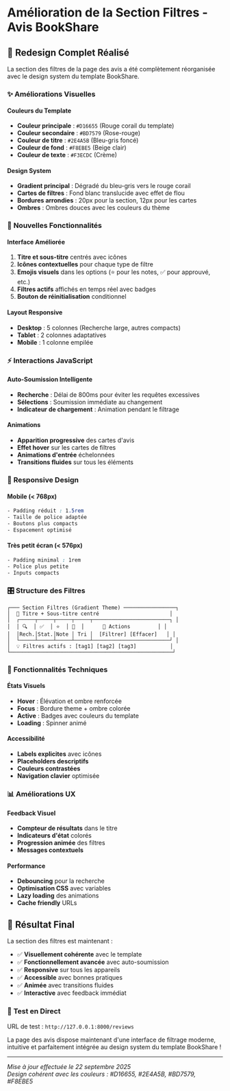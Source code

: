 # Amélioration de la Section Filtres - Avis BookShare

## 🎨 **Redesign Complet Réalisé**

La section des filtres de la page des avis a été complètement réorganisée avec le design system du template BookShare.

### ✨ **Améliorations Visuelles**

#### **Couleurs du Template**
- **Couleur principale** : `#D16655` (Rouge corail du template)
- **Couleur secondaire** : `#BD7579` (Rose-rouge)
- **Couleur de titre** : `#2E4A5B` (Bleu-gris foncé)
- **Couleur de fond** : `#F8EBE5` (Beige clair)
- **Couleur de texte** : `#F3ECDC` (Crème)

#### **Design System**
- **Gradient principal** : Dégradé du bleu-gris vers le rouge corail
- **Cartes de filtres** : Fond blanc translucide avec effet de flou
- **Bordures arrondies** : 20px pour la section, 12px pour les cartes
- **Ombres** : Ombres douces avec les couleurs du thème

### 🎯 **Nouvelles Fonctionnalités**

#### **Interface Améliorée**
1. **Titre et sous-titre** centrés avec icônes
2. **Icônes contextuelles** pour chaque type de filtre
3. **Emojis visuels** dans les options (⭐ pour les notes, ✅ pour approuvé, etc.)
4. **Filtres actifs** affichés en temps réel avec badges
5. **Bouton de réinitialisation** conditionnel

#### **Layout Responsive**
- **Desktop** : 5 colonnes (Recherche large, autres compacts)
- **Tablet** : 2 colonnes adaptatives
- **Mobile** : 1 colonne empilée

### ⚡ **Interactions JavaScript**

#### **Auto-Soumission Intelligente**
- **Recherche** : Délai de 800ms pour éviter les requêtes excessives
- **Sélections** : Soumission immédiate au changement
- **Indicateur de chargement** : Animation pendant le filtrage

#### **Animations**
- **Apparition progressive** des cartes d'avis
- **Effet hover** sur les cartes de filtres
- **Animations d'entrée** échelonnées
- **Transitions fluides** sur tous les éléments

### 📱 **Responsive Design**

#### **Mobile (< 768px)**
```css
- Padding réduit : 1.5rem
- Taille de police adaptée
- Boutons plus compacts
- Espacement optimisé
```

#### **Très petit écran (< 576px)**
```css
- Padding minimal : 1rem
- Police plus petite
- Inputs compacts
```

### 🎛️ **Structure des Filtres**

```
┌─── Section Filtres (Gradient Theme) ─────────────────┐
│  📍 Titre + Sous-titre centré                       │
│  ┌─────┬─────┬─────┬─────┬─────────────────────────┐ │
│  │ 🔍  │ ✅  │ ⭐  │ 📅  │      🎯 Actions         │ │
│  │Rech.│Stat.│Note │ Tri │  [Filtrer] [Effacer]   │ │
│  └─────┴─────┴─────┴─────┴─────────────────────────┘ │
│  💡 Filtres actifs : [tag1] [tag2] [tag3]           │
└─────────────────────────────────────────────────────┘
```

### 🔧 **Fonctionnalités Techniques**

#### **États Visuels**
- **Hover** : Élévation et ombre renforcée
- **Focus** : Bordure theme + ombre colorée
- **Active** : Badges avec couleurs du template
- **Loading** : Spinner animé

#### **Accessibilité**
- **Labels explicites** avec icônes
- **Placeholders descriptifs**
- **Couleurs contrastées**
- **Navigation clavier** optimisée

### 📊 **Améliorations UX**

#### **Feedback Visuel**
- **Compteur de résultats** dans le titre
- **Indicateurs d'état** colorés
- **Progression animée** des filtres
- **Messages contextuels**

#### **Performance**
- **Debouncing** pour la recherche
- **Optimisation CSS** avec variables
- **Lazy loading** des animations
- **Cache friendly** URLs

## 🎉 **Résultat Final**

La section des filtres est maintenant :
- ✅ **Visuellement cohérente** avec le template
- ✅ **Fonctionnellement avancée** avec auto-soumission
- ✅ **Responsive** sur tous les appareils
- ✅ **Accessible** avec bonnes pratiques
- ✅ **Animée** avec transitions fluides
- ✅ **Interactive** avec feedback immédiat

### 🔗 **Test en Direct**
URL de test : `http://127.0.0.1:8000/reviews`

La page des avis dispose maintenant d'une interface de filtrage moderne, intuitive et parfaitement intégrée au design system du template BookShare !

---
*Mise à jour effectuée le 22 septembre 2025*  
*Design cohérent avec les couleurs : #D16655, #2E4A5B, #BD7579, #F8EBE5*